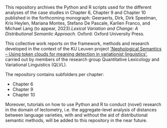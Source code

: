 This repository archives the Python and R scripts used for the different analyses of the case studies in Chapter 6, Chapter 9 and Chapter 10 published in the forthcoming monograph: Geeraerts, Dirk, Dirk Speelman, Kris Heylen, Mariana Montes, Stefano De Pascale, Karlien Franco, and Michael Lang (to appear, 2023).<i>Lexical Variation and Change: A Distributional Semantic Approach.</i> Oxford: Oxford University Press. 

This collective work reports on the framework, methods and research developed in the context of the KU Leuven project <a href="https://www.arts.kuleuven.be/ling/qlvl/projects/current/nephological-semantics">'Nephological Semantics – Using token clouds for meaning detection in variationist linguistics'</a>, carried out by members of the research group Quantitative Lexicology and Variational Linguistics (QLVL). 

The repository contains subfolders per chapter:
- Chapter 6
- Chapter 9
- Chapter 10

Moreover, tutorials on how to use Python and R to conduct (novel) research in the domain of lectometry, i.e. the aggregate-level analysis of distances between 
language varieties, with and without the aid of distributional semantic methods, will be added to this repository in the near future. 
